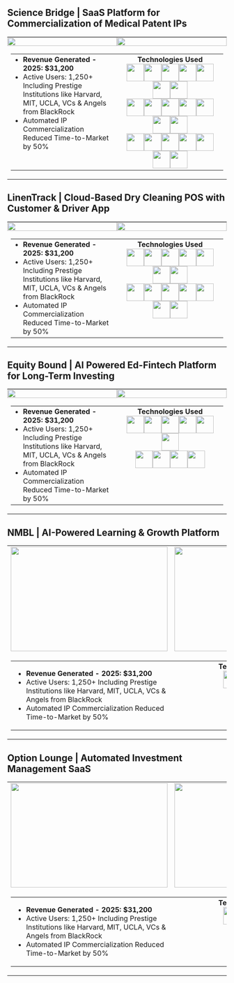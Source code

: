 ## Science Bridge | SaaS Platform for Commercialization of Medical Patent IPs

<table width="100%" cellspacing="0" cellpadding="0" style="border-collapse: collapse;">
<tr>
  <td align="center" width="50%" style="padding: 0;">
    <img src="https://github.com/user-attachments/assets/bf6ad4e3-3954-4bd2-bb47-6cc4f064eda8" width="100%" style="max-width: 360px; height: auto;">
  </td>
  <td align="center" width="50%" style="padding: 0;">
    <img src="https://github.com/user-attachments/assets/f2f3b81b-7db3-4e29-8e84-26fcb651d943" width="100%" style="max-width: 360px; height: auto;">
  </td>
</tr>
<tr>
  <td colspan="2">
    <table width="100%" cellspacing="0" cellpadding="8" style="border-collapse: collapse;">
      <tr>
        <td width="50%" align="left" valign="top">
          <ul style="margin: 0; padding-left: 20px;">
            <li><strong>Revenue Generated - 2025: $31,200</strong></li>
            <li>Active Users: 1,250+ Including Prestige Institutions like Harvard, MIT, UCLA, VCs & Angels from BlackRock</li>
            <li>Automated IP Commercialization Reduced Time-to-Market by 50%</li>
          </ul>
        </td>
        <td width="50%" align="center" valign="top">
          <strong>Technologies Used</strong><br>
          <div style="display:flex; flex-wrap:wrap; justify-content:center; gap:0; max-width:100%;">
            <img src="https://skillicons.dev/icons?i=react" height="40" style="margin:0;">
            <img src="https://skillicons.dev/icons?i=nextjs" height="40" style="margin:0;">
            <img src="https://skillicons.dev/icons?i=typescript" height="40" style="margin:0;">
            <img src="https://skillicons.dev/icons?i=tailwind" height="40" style="margin:0;">
            <img src="https://skillicons.dev/icons?i=mongodb" height="40" style="margin:0;">
            <img src="https://skillicons.dev/icons?i=express" height="40" style="margin:0;">
            <img src="https://skillicons.dev/icons?i=graphql" height="40" style="margin:0;">
          </div>
          <div style="display:flex; flex-wrap:wrap; justify-content:center; gap:0; max-width:100%;">
            <img src="https://skillicons.dev/icons?i=redis" height="40" style="margin:0;">
            <img src="https://skillicons.dev/icons?i=aws" height="40" style="margin:0;">
            <img src="https://skillicons.dev/icons?i=docker" height="40" style="margin:0;">
            <img src="https://skillicons.dev/icons?i=kubernetes" height="40" style="margin:0;">
            <img src="https://skillicons.dev/icons?i=nginx" height="40" style="margin:0;">
            <img src="https://skillicons.dev/icons?i=vercel" height="40" style="margin:0;">
            <img src="https://skillicons.dev/icons?i=cloudflare" height="40" style="margin:0;">
          </div>
          <div style="display:flex; flex-wrap:wrap; justify-content:center; gap:0; max-width:100%;">
            <img src="https://skillicons.dev/icons?i=python" height="40" style="margin:0;">
            <img src="https://skillicons.dev/icons?i=fastapi" height="40" style="margin:0;">
            <img src="https://skillicons.dev/icons?i=selenium" height="40" style="margin:0;">
            <img src="https://skillicons.dev/icons?i=git" height="40" style="margin:0;">
            <img src="https://skillicons.dev/icons?i=githubactions" height="40" style="margin:0;">
            <img src="https://skillicons.dev/icons?i=postman" height="40" style="margin:0;">
            <img src="https://skillicons.dev/icons?i=figma" height="40" style="margin:0;">
          </div>
        </td>
      </tr>
    </table>
  </td>
</tr>
</table>

## LinenTrack | Cloud-Based Dry Cleaning POS with Customer & Driver App

<table width="100%" cellspacing="0" cellpadding="0" style="border-collapse: collapse;">
<tr>
  <td align="center" width="50%" style="padding: 0;">
    <img src="https://github.com/user-attachments/assets/1e0d6ae8-1152-4ecc-b540-4fe6acd4c6da" width="100%" style="max-width: 360px; height: auto;">
  </td>
  <td align="center" width="50%" style="padding: 0;">
    <img src="https://github.com/user-attachments/assets/e3404837-1f69-4085-a962-83219a4999cf" width="100%" style="max-width: 360px; height: auto;">
  </td>
</tr>
<tr>
  <td colspan="2">
    <table width="100%" cellspacing="0" cellpadding="8" style="border-collapse: collapse;">
      <tr>
        <td width="50%" align="left" valign="top">
          <ul style="margin: 0; padding-left: 20px;">
            <li><strong>Revenue Generated - 2025: $31,200</strong></li>
            <li>Active Users: 1,250+ Including Prestige Institutions like Harvard, MIT, UCLA, VCs & Angels from BlackRock</li>
            <li>Automated IP Commercialization Reduced Time-to-Market by 50%</li>
          </ul>
        </td>
        <td width="50%" align="center" valign="top">
          <strong>Technologies Used</strong><br>
          <div style="display:flex; flex-wrap:wrap; justify-content:center; gap:0; max-width:100%;">
            <img src="https://skillicons.dev/icons?i=react" height="40" style="margin:0;"><img src="https://skillicons.dev/icons?i=nextjs" height="40" style="margin:0;"><img src="https://skillicons.dev/icons?i=tailwind" height="40" style="margin:0;"><img src="https://skillicons.dev/icons?i=typescript" height="40" style="margin:0;"><img src="https://skillicons.dev/icons?i=firebase" height="40" style="margin:0;"><img src="https://skillicons.dev/icons?i=vercel" height="40" style="margin:0;"><img src="https://skillicons.dev/icons?i=docker" height="40" style="margin:0;">
          </div>
          <div style="display:flex; flex-wrap:wrap; justify-content:center; gap:0; max-width:100%;">
            <img src="https://skillicons.dev/icons?i=kubernetes" height="40" style="margin:0;"><img src="https://skillicons.dev/icons?i=cloudflare" height="40" style="margin:0;"><img src="https://skillicons.dev/icons?i=googlecloud" height="40" style="margin:0;"><img src="https://skillicons.dev/icons?i=nodejs" height="40" style="margin:0;"><img src="https://skillicons.dev/icons?i=express" height="40" style="margin:0;"><img src="https://skillicons.dev/icons?i=git" height="40" style="margin:0;"><img src="https://skillicons.dev/icons?i=github" height="40" style="margin:0;">
          </div>
        </td>
      </tr>
    </table>
  </td>
</tr>
</table>

## Equity Bound | AI Powered Ed-Fintech Platform for Long-Term Investing

<table width="100%" cellspacing="0" cellpadding="0" style="border-collapse: collapse;">
<tr>
  <td align="center" width="50%" style="padding: 0;">
    <img src="https://github.com/user-attachments/assets/8be1c5fd-2ad0-4678-b367-cc8116a7557e" width="100%" style="max-width: 360px; height: auto;">
  </td>
  <td align="center" width="50%" style="padding: 0;">
    <img src="https://github.com/user-attachments/assets/efb35a74-5a2d-4f38-884a-52023e268126" width="100%" style="max-width: 360px; height: auto;">
  </td>
</tr>
<tr>
  <td colspan="2">
    <table width="100%" cellspacing="0" cellpadding="8" style="border-collapse: collapse;">
      <tr>
        <td width="50%" align="left" valign="top">
          <ul style="margin: 0; padding-left: 20px;">
            <li><strong>Revenue Generated - 2025: $31,200</strong></li>
            <li>Active Users: 1,250+ Including Prestige Institutions like Harvard, MIT, UCLA, VCs & Angels from BlackRock</li>
            <li>Automated IP Commercialization Reduced Time-to-Market by 50%</li>
          </ul>
        </td>
        <td width="50%" align="center" valign="top">
          <strong>Technologies Used</strong><br>
          <div style="display:flex; flex-wrap:wrap; justify-content:center; gap:0; max-width:100%;">
            <img src="https://skillicons.dev/icons?i=nextjs" height="40" style="margin:0;">
            <img src="https://skillicons.dev/icons?i=redux" height="40" style="margin:0;">
            <img src="https://skillicons.dev/icons?i=mongodb" height="40" style="margin:0;">
            <img src="https://skillicons.dev/icons?i=django" height="40" style="margin:0;">
            <img src="https://skillicons.dev/icons?i=fastapi" height="40" style="margin:0;">
            <img src="https://skillicons.dev/icons?i=nginx" height="40" style="margin:0;">
          </div>
          <div style="display:flex; flex-wrap:wrap; justify-content:center; gap:0; max-width:100%;">
            <img src="https://skillicons.dev/icons?i=python" height="40" style="margin:0;">
            <img src="https://skillicons.dev/icons?i=aws" height="40" style="margin:0;">
            <img src="https://skillicons.dev/icons?i=vercel" height="40" style="margin:0;">
            <img src="https://skillicons.dev/icons?i=figma" height="40" style="margin:0;">
          </div>
        </td>
      </tr>
    </table>
  </td>
</tr>
</table>

## NMBL | AI-Powered Learning & Growth Platform

<table>
<tr>
  <td align="center">
    <img src="https://github.com/user-attachments/assets/b88bfd50-6d83-450d-ad14-b1631adcf040" width="360" height="240">
  </td>
  <td align="center">
    <img src="https://github.com/user-attachments/assets/3fd6e8fa-ec6d-41b6-ac4e-c08173269e86" width="360" height="240">
  </td>
</tr>
<tr>
  <td colspan="2">
    <table width="100%">
      <tr>
        <td width="50%" align="left" valign="top">
          <ul>
            <li><strong>Revenue Generated - 2025: $31,200</strong></li>
            <li>Active Users: 1,250+ Including Prestige Institutions like Harvard, MIT, UCLA, VCs & Angels from BlackRock</li>
            <li>Automated IP Commercialization Reduced Time-to-Market by 50%</li>
          </ul>
        </td>
        <td width="50%" align="center" valign="top">
          <strong>Technologies Used</strong>
          <br>
          <img src="https://skillicons.dev/icons?i=react" height="40">
          <img src="https://skillicons.dev/icons?i=nextjs" height="40">
          <img src="https://skillicons.dev/icons?i=tailwind" height="40">
        </td>
      </tr>
    </table>
  </td>
</tr>
</table>

## Option Lounge | Automated Investment Management SaaS

<table>
<tr>
  <td align="center">
    <img src="https://github.com/user-attachments/assets/a37839ea-0913-4fed-9ca5-a32df7bf5ada" width="360" height="240">
  </td>
  <td align="center">
    <img src="https://github.com/user-attachments/assets/8a18f0e8-e0f8-42a4-9543-a9db6a9af61c" width="360" height="240">
  </td>
</tr>
<tr>
  <td colspan="2">
    <table width="100%">
      <tr>
        <td width="50%" align="left" valign="top">
          <ul>
            <li><strong>Revenue Generated - 2025: $31,200</strong></li>
            <li>Active Users: 1,250+ Including Prestige Institutions like Harvard, MIT, UCLA, VCs & Angels from BlackRock</li>
            <li>Automated IP Commercialization Reduced Time-to-Market by 50%</li>
          </ul>
        </td>
        <td width="50%" align="center" valign="top">
          <strong>Technologies Used</strong>
          <br>
          <img src="https://skillicons.dev/icons?i=react" height="40">
          <img src="https://skillicons.dev/icons?i=nextjs" height="40">
          <img src="https://skillicons.dev/icons?i=tailwind" height="40">
        </td>
      </tr>
    </table>
  </td>
</tr>
</table>
